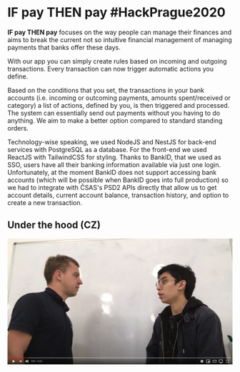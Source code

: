 # IF pay THEN pay #HackPrague2020

**IF pay THEN pay** focuses on the way people can manage their finances and aims to break the current not so intuitive financial management of managing payments that banks offer these days.

With our app you can simply create rules based on incoming and outgoing transactions. Every transaction can now trigger automatic actions you define.

Based on the conditions that you set, the transactions in your bank accounts (i.e. incoming or outcoming payments, amounts spent/received or category) a list of actions, defined by you, is then triggered and processed. The system can essentially send out payments without you having to do anything. We aim to make a better option compared to standard standing orders.

Technology-wise speaking, we used NodeJS and NestJS for back-end services with PostgreSQL as a database. For the front-end we used ReactJS with TailwindCSS for styling. Thanks to BankID, that we used as SSO, users have all their banking information available via just one login. Unfortunately, at the moment BankID does not support accessing bank accounts (which will be possible when BankID goes into full production) so we had to integrate with ČSAS's PSD2 APIs directly that allow us to get account details, current account balance, transaction history, and option to create a new transaction.

## Under the hood (CZ)

[![underr the hood](./docs/under_the_hood.png)](https://youtu.be/ZnrM3tn_2RU)